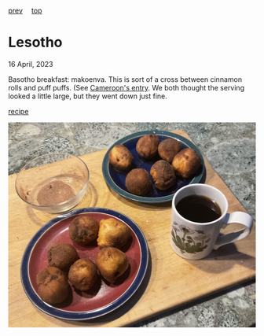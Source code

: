 [prev](lebanon.md)&emsp;
[top](../index.md)&emsp;
# Lesotho
<meta property="og:image" content="images/lesotho.png"/>
16 April, 2023

Basotho breakfast: makoenva. This is sort of a cross between cinnamon
rolls and puff puffs. (See [Cameroon's entry](../c/cameroon.md). We
both thought the serving looked a little large, but they went down
just fine.

[recipe](https://www.internationalcuisine.com/lesotho-cinnamon-rolls/)

![breakfast](images/lesotho.jpeg)
